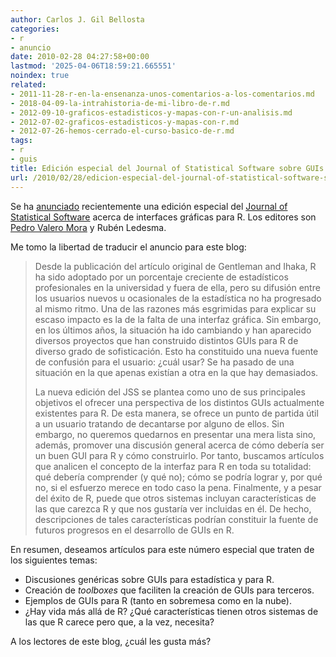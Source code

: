 ```yaml
---
author: Carlos J. Gil Bellosta
categories:
- r
- anuncio
date: 2010-02-28 04:27:58+00:00
lastmod: '2025-04-06T18:59:21.665551'
noindex: true
related:
- 2011-11-28-r-en-la-ensenanza-unos-comentarios-a-los-comentarios.md
- 2018-04-09-la-intrahistoria-de-mi-libro-de-r.md
- 2012-09-10-graficos-estadisticos-y-mapas-con-r-un-analisis.md
- 2012-07-02-graficos-estadisticos-y-mapas-con-r.md
- 2012-07-26-hemos-cerrado-el-curso-basico-de-r.md
tags:
- r
- guis
title: Edición especial del Journal of Statistical Software sobre GUIs para R
url: /2010/02/28/edicion-especial-del-journal-of-statistical-software-sobre-guis-para-r/
---
```


Se ha [anunciado](http://permalink.gmane.org/gmane.comp.lang.r.devel/23721) recientemente una edición especial del [Journal of Statistical Software](http://www.jstatsoft.org/) acerca de interfaces gráficas para R. Los editores son [Pedro Valero Mora](http://www.uv.es/valerop/) y Rubén Ledesma.

Me tomo la libertad de traducir el anuncio para este blog:

>Desde la publicación del artículo original de Gentleman and Ihaka, R ha sido adoptado por un porcentaje creciente de estadísticos profesionales en la universidad y fuera de ella, pero su difusión entre los usuarios nuevos u ocasionales de la estadística no ha progresado al mismo ritmo. Una de las razones más esgrimidas para explicar su escaso impacto es la de la falta de una interfaz gráfica. Sin embargo, en los últimos años, la situación ha ido cambiando y han aparecido diversos proyectos que han construido distintos GUIs para R de diverso grado de sofisticación. Esto ha constituido una nueva fuente de confusión para el usuario: ¿cuál usar? Se ha pasado de una situación en la que apenas existían a otra en la que hay demasiados.
>
>La nueva edición del JSS se plantea como uno de sus principales objetivos el ofrecer una perspectiva de los distintos GUIs actualmente existentes para R. De esta manera, se ofrece un punto de partida útil a un usuario tratando de decantarse por alguno de ellos. Sin embargo, no queremos quedarnos en presentar una mera lista sino, además, promover una discusión general acerca de cómo debería ser un buen GUI para R y cómo construirlo. Por tanto, buscamos artículos que analicen el concepto de la interfaz para R en toda su totalidad: qué debería comprender (y qué no); cómo se podría lograr y, por qué no, si el esfuerzo merece en todo caso la pena. Finalmente, y a pesar del éxito de R, puede que otros sistemas incluyan características de las que carezca R y que nos gustaría ver incluidas en él. De hecho, descripciones de tales características podrían constituir la fuente de futuros progresos en el desarrollo de GUIs en R.

En resumen, deseamos artículos para este número especial que traten de los siguientes temas:

* Discusiones genéricas sobre GUIs para estadística y para R.
* Creación de _toolboxes_ que faciliten la creación de GUIs para terceros.
* Ejemplos de GUIs para R (tanto en sobremesa como en la nube).
* ¿Hay vida más allá de R? ¿Qué características tienen otros sistemas de las que R carece pero que, a la vez, necesita?

A los lectores de este blog, ¿cuál les gusta más?
